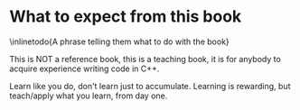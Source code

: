 # What to expect from this book

\inlinetodo{A phrase telling them what to do with the book}

This is NOT a reference book, this is a teaching book, it is for anybody to acquire
experience writing code in C++.

Learn like you do, don't learn just to accumulate. Learning is rewarding, but teach/apply
what you learn, from day one.

<!-- vim:set filetype=markdown.pandoc : -->
